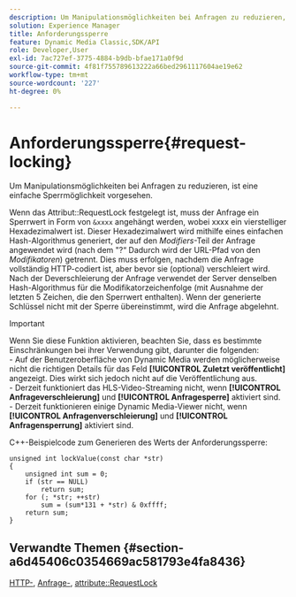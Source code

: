 ```yaml
---
description: Um Manipulationsmöglichkeiten bei Anfragen zu reduzieren, ist eine einfache Sperrmöglichkeit vorgesehen.
solution: Experience Manager
title: Anforderungssperre
feature: Dynamic Media Classic,SDK/API
role: Developer,User
exl-id: 7ac727ef-3775-4884-b9db-bfae171a0f9d
source-git-commit: 4f81f755789613222a66bed2961117604ae19e62
workflow-type: tm+mt
source-wordcount: '227'
ht-degree: 0%

---
```


# Anforderungssperre{#request-locking}

Um Manipulationsmöglichkeiten bei Anfragen zu reduzieren, ist eine einfache Sperrmöglichkeit vorgesehen.

Wenn das Attribut::RequestLock festgelegt ist, muss der Anfrage ein Sperrwert in Form von `&xxxx` angehängt werden, wobei xxxx ein vierstelliger Hexadezimalwert ist. Dieser Hexadezimalwert wird mithilfe eines einfachen Hash-Algorithmus generiert, der auf den *Modifiers*-Teil der Anfrage angewendet wird (nach dem &quot;?“ Dadurch wird der URL-Pfad von den *Modifikatoren*) getrennt. Dies muss erfolgen, nachdem die Anfrage vollständig HTTP-codiert ist, aber bevor sie (optional) verschleiert wird. Nach der Deverschleierung der Anfrage verwendet der Server denselben Hash-Algorithmus für die Modifikatorzeichenfolge (mit Ausnahme der letzten 5 Zeichen, die den Sperrwert enthalten). Wenn der generierte Schlüssel nicht mit der Sperre übereinstimmt, wird die Anfrage abgelehnt.

>[!IMPORTANT]
>
>Wenn Sie diese Funktion aktivieren, beachten Sie, dass es bestimmte Einschränkungen bei ihrer Verwendung gibt, darunter die folgenden:<br>- Auf der Benutzeroberfläche von Dynamic Media werden möglicherweise nicht die richtigen Details für das Feld **[!UICONTROL Zuletzt veröffentlicht]** angezeigt. Dies wirkt sich jedoch nicht auf die Veröffentlichung aus.<br>- Derzeit funktioniert das HLS-Video-Streaming nicht, wenn **[!UICONTROL Anfrageverschleierung]** und **[!UICONTROL Anfragesperre]** aktiviert sind.<br>- Derzeit funktionieren einige Dynamic Media-Viewer nicht, wenn **[!UICONTROL Anfragenverschleierung]** und **[!UICONTROL Anfragensperrung]** aktiviert sind.

C++-Beispielcode zum Generieren des Werts der Anforderungssperre:

```
unsigned int lockValue(const char *str) 
{ 
    unsigned int sum = 0; 
    if (str == NULL) 
        return sum; 
    for (; *str; ++str) 
        sum = (sum*131 + *str) & 0xffff; 
    return sum; 
} 
```

## Verwandte Themen {#section-a6d45406c0354669ac581793e4fa8436}

[HTTP-](../../../../../is-api/http-ref/image-serving-api-ref/c-http-protocol-reference/c-syntax-and-features/r-http-encoding.md#reference-bb34dd13f316462695448acfa8f92df7), [Anfrage-](../../../../../is-api/http-ref/image-serving-api-ref/c-http-protocol-reference/c-syntax-and-features/r-request-obfuscation.md#reference-895f65d6796c43bb9bad21a676ed714d), [attribute::RequestLock](../../../../../is-api/image-catalog/image-serving-api-ref/c-image-catalog-reference/c-attributes-reference/r-requestlock.md#reference-8bbe2f581be847d3b9fa123e8e5e94b0)
